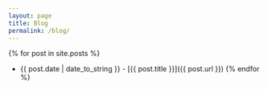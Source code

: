 ```yaml
---
layout: page
title: Blog
permalink: /blog/
---
```

{% for post in site.posts %}
- {{ post.date | date_to_string }} - [{{ post.title }}]({{ post.url }})
{% endfor %}
